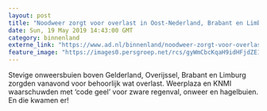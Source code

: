 ```yaml
---
layout: post
title: "Noodweer zorgt voor overlast in Oost-Nederland, Brabant en Limburg"
date: Sun, 19 May 2019 14:43:00 GMT
category: binnenland
externe_link: "https://www.ad.nl/binnenland/noodweer-zorgt-voor-overlast-in-oost-nederland-brabant-en-limburg~ab9dcea1/"
feature_image: "https://images0.persgroep.net/rcs/gyWmCbcKqaH9idHFjdZE176YOY8/diocontent/148784115/_fitwidth/400/?appId=21791a8992982cd8da851550a453bd7f&quality=0.7"
---
```


Stevige onweersbuien boven Gelderland, Overijssel, Brabant en Limburg zorgden vanavond voor behoorlijk wat overlast. Weerplaza en KNMI waarschuwden met ‘code geel’ voor zware regenval, onweer en hagelbuien. En die kwamen er!
